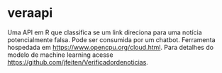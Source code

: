 # veraapi
Uma API em R que classifica se um link direciona para uma notícia potencialmente falsa.
Pode ser consumida por um chatbot.
Ferramenta hospedada em <https://www.opencpu.org/cloud.html>.
Para detalhes do modelo de machine learning acesse <https://github.com/jfeiten/Verificadordenoticias>.